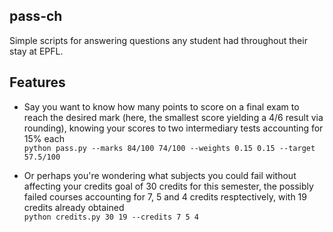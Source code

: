 ## pass-ch

Simple scripts for answering questions any student had throughout their stay at EPFL.

## Features

- Say you want to know how many points to score on a final exam to reach the desired mark (here, the smallest score yielding a 4/6 result via rounding), knowing your scores to two intermediary tests accounting for 15% each  
```python pass.py --marks 84/100 74/100 --weights 0.15 0.15 --target 57.5/100```

- Or perhaps you're wondering what subjects you could fail without affecting your credits goal of 30 credits for this semester, the possibly failed courses accounting for 7, 5 and 4 credits resptectively, with 19 credits already obtained  
```python credits.py 30 19 --credits 7 5 4```
